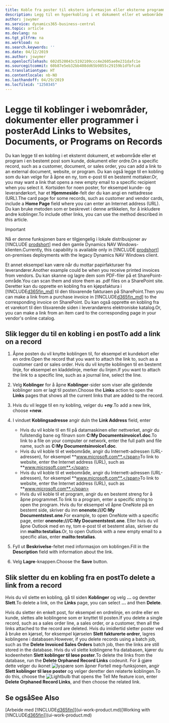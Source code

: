 ```yaml
---
title: Koble fra poster til ekstern informasjon eller eksterne programmer | Microsoft-dokumentasjon
description: Legg til en hyperkobling i et dokument eller et webområde til en bestemt post, for eksempel en kunde eller et dokument.
author: jswymer
ms.service: dynamics365-business-central
ms.topic: article
ms.devlang: na
ms.tgt_pltfrm: na
ms.workload: na
ms.search.keywords: ''
ms.date: 04/12/2019
ms.author: jswymer
ms.openlocfilehash: 602d520043c5192109ccc4e2605ae0e231dafc1e
ms.sourcegitcommit: 60b87e5eb32bb408dd65b9855c29159b1dfbfca8
ms.translationtype: HT
ms.contentlocale: nb-NO
ms.lasthandoff: 04/29/2019
ms.locfileid: "1250345"
---
```

# <a name="add-links-to-websites-documents-or-programs-on-records"></a><span data-ttu-id="571d1-103">Legge til koblinger i webområder, dokumenter eller programmer i poster</span><span class="sxs-lookup"><span data-stu-id="571d1-103">Add Links to Websites, Documents, or Programs on Records</span></span>
<span data-ttu-id="571d1-104">Du kan legge til en kobling i et eksternt dokument, et webområde eller et program i en bestemt post som kunde, dokument eller ordre.</span><span class="sxs-lookup"><span data-stu-id="571d1-104">On a specific record, such as a customer, document, or sales order, you can add a link to an external document, website, or program.</span></span> <span data-ttu-id="571d1-105">Du kan også legge til en kobling som du kan velge for å åpne en ny, tom e-post til en bestemt mottaker.</span><span class="sxs-lookup"><span data-stu-id="571d1-105">Or, you may want a link that opens a new empty email to a specific recipient when you select it.</span></span> <span data-ttu-id="571d1-106">Kortsiden for noen poster, for eksempel kunde- og leverandørkort, har et **Hjemmeside**-felt der du kan angi en nettadresse (URL).</span><span class="sxs-lookup"><span data-stu-id="571d1-106">The card page for some records, such as customer and vendor cards, include a **Home Page** field where you can enter an Internet address (URL).</span></span> <span data-ttu-id="571d1-107">Du kan bruke metoden som er beskrevet i denne artikkelen, for å inkludere andre koblinger.</span><span class="sxs-lookup"><span data-stu-id="571d1-107">To include other links, you can use the method described in this article.</span></span>  

> [!IMPORTANT]
> <span data-ttu-id="571d1-108">Nå er denne funksjonen bare er tilgjengelig i lokale distribusjoner av [!INCLUDE [prodshort](includes/prodshort.md)] med den gamle Dynamics NAV Windows-klienten.</span><span class="sxs-lookup"><span data-stu-id="571d1-108">Currently, this capability is available only in [!INCLUDE [prodshort](includes/prodshort.md)] on-premises deployments with the legacy Dynamics NAV Windows client.</span></span>  

<span data-ttu-id="571d1-109">Et annet eksempel kan være når du mottar papirfakturaer fra leverandører.</span><span class="sxs-lookup"><span data-stu-id="571d1-109">Another example could be when you receive printed invoices from vendors.</span></span> <span data-ttu-id="571d1-110">Du kan skanne og lagre dem som PDF-filer på et SharePoint-område.</span><span class="sxs-lookup"><span data-stu-id="571d1-110">You can scan them and store them as .pdf files on a SharePoint site.</span></span> <span data-ttu-id="571d1-111">Deretter kan du opprette en kobling fra en kjøpsfaktura i [!INCLUDE[d365fin_md](includes/d365fin_md.md)] til den tilsvarende fakturaen på SharePoint.</span><span class="sxs-lookup"><span data-stu-id="571d1-111">Then you can make a link from a purchase invoice in [!INCLUDE[d365fin_md](includes/d365fin_md.md)] to the corresponding invoice on  SharePoint.</span></span> <span data-ttu-id="571d1-112">Du kan også opprette en kobling fra et varekort til den tilsvarende siden i leverandørens elektroniske katalog.</span><span class="sxs-lookup"><span data-stu-id="571d1-112">Or, you can make a link from an item card to the corresponding page in your vendor's online catalog.</span></span>

## <a name="to-add-a-link-on-a-record"></a><span data-ttu-id="571d1-113">Slik legger du til en kobling i en post</span><span class="sxs-lookup"><span data-stu-id="571d1-113">To add a link on a record</span></span>   

1.  <span data-ttu-id="571d1-114">Åpne posten du vil knytte koblingen til, for eksempel et kundekort eller en ordre.</span><span class="sxs-lookup"><span data-stu-id="571d1-114">Open the record that you want to attach the link to, such as a customer card or sales order.</span></span> <span data-ttu-id="571d1-115">Hvis du vil knytte koblingen til en bestemt linje, for eksempel en kladdelinje, merker du linjen.</span><span class="sxs-lookup"><span data-stu-id="571d1-115">If you want to attach the link to a specific line, such as a journal line, select the line.</span></span>  

2.  <span data-ttu-id="571d1-116">Velg **Koblinger** for å åpne **Koblinger**-sider som viser alle gjeldende koblinger som er lagt til posten.</span><span class="sxs-lookup"><span data-stu-id="571d1-116">Choose the **Links** action to open the **Links** pages that shows all the current links that are added to the record.</span></span>

3. <span data-ttu-id="571d1-117">Hvis du vil legge til en ny kobling, velger du **+ny**.</span><span class="sxs-lookup"><span data-stu-id="571d1-117">To add a new link, choose **+new**.</span></span>

4.  <span data-ttu-id="571d1-118">I vinduet **Koblingsadresse** angir du</span><span class="sxs-lookup"><span data-stu-id="571d1-118">In the **Link Address** field, enter</span></span>

    -   <span data-ttu-id="571d1-119">Hvis du vil koble til en fil på datamaskinen eller nettverket, angir du fullstendig bane og filnavn som **C:My Documentsinvoice1.doc**.</span><span class="sxs-lookup"><span data-stu-id="571d1-119">To link to a file on your computer or network, enter the full path and file name, such as  **C:My Documentsinvoice1.doc**.</span></span>
    -   <span data-ttu-id="571d1-120">Hvis du vil koble til et webområde, angir du Internett-adressen (URL-adressen), for eksempel **www.microsoft.com**.</span><span class="sxs-lookup"><span data-stu-id="571d1-120">To link to website, enter the Internet address (URL), such as **www.microsoft.com**.</span></span>
    -   <span data-ttu-id="571d1-121">Hvis du vil koble til et webområde, angir du Internett-adressen (URL-adressen), for eksempel **www.microsoft.com**.</span><span class="sxs-lookup"><span data-stu-id="571d1-121">To link to website, enter the Internet address (URL), such as **www.microsoft.com**.</span></span>
    -   <span data-ttu-id="571d1-122">Hvis du vil koble til et program, angir du en bestemt streng for å åpne programmet.</span><span class="sxs-lookup"><span data-stu-id="571d1-122">To link to a program, enter a specific string to open the program.</span></span> <span data-ttu-id="571d1-123">Hvis du for eksempel vil åpne OneNote på en bestemt side, skriver du inn **onenote:///C:My Documentstest.one**.</span><span class="sxs-lookup"><span data-stu-id="571d1-123">For example, to open OneNote with a specific page, enter **onenote:///C:My Documentstest.one**.</span></span> <span data-ttu-id="571d1-124">Eller hvis du vil åpne Outlook med en ny, tom e-post til et bestemt alias, skriver du inn **mailto:testalias**.</span><span class="sxs-lookup"><span data-stu-id="571d1-124">Or, to open Outlook with a new empty email to a specific alias, enter **mailto:testalias**.</span></span>  

5.  <span data-ttu-id="571d1-125">Fyll ut **Beskrivelse**-feltet med informasjon om koblingen.</span><span class="sxs-lookup"><span data-stu-id="571d1-125">Fill in the **Description** field with information about the link.</span></span>  

6.  <span data-ttu-id="571d1-126">Velg **Lagre**-knappen.</span><span class="sxs-lookup"><span data-stu-id="571d1-126">Choose the **Save** button.</span></span>  

## <a name="to-delete-a-link-from-a-record"></a><span data-ttu-id="571d1-127">Slik sletter du en kobling fra en post</span><span class="sxs-lookup"><span data-stu-id="571d1-127">To delete a link from a record</span></span>  

<span data-ttu-id="571d1-128">Hvis du vil slette en kobling, gå til siden **Koblinger** og velg **...** og deretter **Slett**.</span><span class="sxs-lookup"><span data-stu-id="571d1-128">To delete a link, on the **Links** page, you can select **...** and then **Delete**.</span></span>

<span data-ttu-id="571d1-129">Hvis du sletter én enkelt post, for eksempel en ordrelinje, en ordre eller en kunde, slettes alle koblingene som er knyttet til posten.</span><span class="sxs-lookup"><span data-stu-id="571d1-129">If you delete a single record, such as a sales order line, a sales order, or a customer, then all the links attached to the record are deleted.</span></span> <span data-ttu-id="571d1-130">Hvis du imidlertid sletter poster ved å bruke en kjørsel, for eksempel kjørselen **Slett fakturerte ordrer**, lagres koblingene i databasen.</span><span class="sxs-lookup"><span data-stu-id="571d1-130">However, if you delete records using a batch job, such as the **Delete Invoiced Sales Orders** batch job, then the links are still stored in the database.</span></span> <span data-ttu-id="571d1-131">Hvis du vil slette koblingene fra databasen, kjører du kodeenheten **Slett koblinger til løse poster**.</span><span class="sxs-lookup"><span data-stu-id="571d1-131">To delete the links from the database, run the **Delete Orphaned Record Links** codeunit.</span></span> <span data-ttu-id="571d1-132">For å gjøre dette velger du ikonet ![lyspære som åpner Fortell meg-funksjonen](media/ui-search/search_small.png "Fortell hva du vil gjøre"), angir **Slett koblinger til løse poster** og velger deretter den relaterte koblingen.</span><span class="sxs-lookup"><span data-stu-id="571d1-132">To do this, choose the ![Lightbulb that opens the Tell Me feature](media/ui-search/search_small.png "Tell me what you want to do") icon, enter **Delete Orphaned Record Links**, and then choose the related link.</span></span>   

<!-- ### To run delete orphaned record links  

1.  Choose the ![Lightbulb that opens the Tell Me feature](media/ui-search/search_small.png "Tell me what you want to do") icon, enter **Data Deletion**, and then choose the related link.  

2.  On the **Data Deletion** page, choose **Tasks**, and then choose **Delete Orphaned Record Links**.  -->

## <a name="see-also"></a><span data-ttu-id="571d1-133">Se også</span><span class="sxs-lookup"><span data-stu-id="571d1-133">See Also</span></span>  
<span data-ttu-id="571d1-134">[Arbeide med [!INCLUDE[d365fin](includes/d365fin_md.md)]](ui-work-product.md)</span><span class="sxs-lookup"><span data-stu-id="571d1-134">[Working with [!INCLUDE[d365fin](includes/d365fin_md.md)]](ui-work-product.md)</span></span>  
